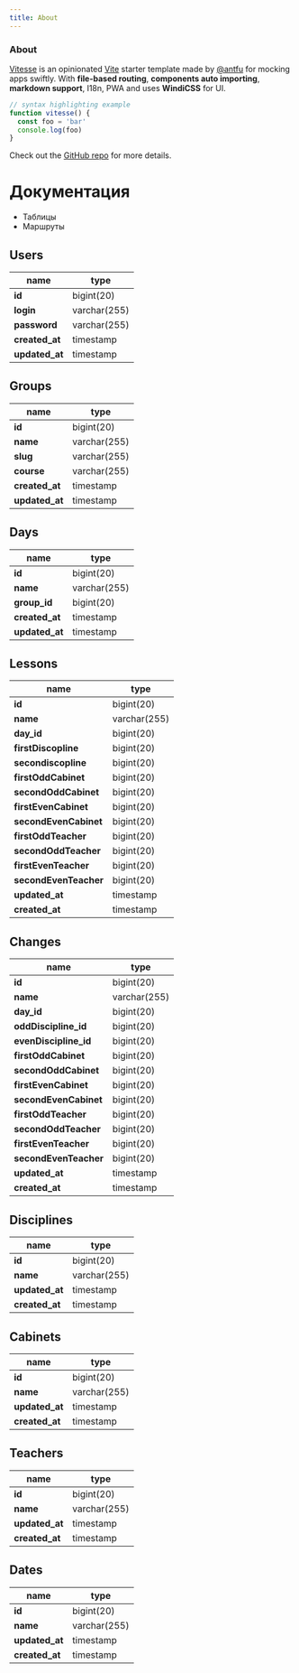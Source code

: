 ```yaml
---
title: About
---
```


<div class="text-center">
  <!-- You can use Vue components inside markdown -->
  <carbon-dicom-overlay class="text-4xl -mb-6 m-auto" />
  <h3>About</h3>
</div>

[Vitesse](https://github.com/antfu/vitesse) is an opinionated [Vite](https://github.com/vitejs/vite) starter template made by [@antfu](https://github.com/antfu) for mocking apps swiftly. With **file-based routing**, **components auto importing**, **markdown support**, I18n, PWA and uses **WindiCSS** for UI.

```js
// syntax highlighting example
function vitesse() {
  const foo = 'bar'
  console.log(foo)
}
```

Check out the [GitHub repo](https://github.com/antfu/vitesse) for more details.


# Документация
- Таблицы
- Маршруты

<div class="tables">
<div class="table">

## Users
|name          |type        |
|--------------|------------|
|**id**        |bigint(20)  |
|**login**     |varchar(255)|
|**password**  |varchar(255)|
|**created_at**|timestamp   |
|**updated_at**|timestamp   |

</div>
<div class="table">

## Groups
|name          |type        |
|--------------|------------|
|**id**        |bigint(20)  |
|**name**      |varchar(255)|
|**slug**      |varchar(255)|
|**course**    |varchar(255)|
|**created_at**|timestamp   |
|**updated_at**|timestamp   |

</div>
<div class="table">

## Days
|name          |type        |
|--------------|------------|
|**id**        |bigint(20)  |
|**name**      |varchar(255)|
|**group_id**  |bigint(20)  |
|**created_at**|timestamp   |
|**updated_at**|timestamp   |

</div>
<div class="table">

## Lessons
|name                    |type        |
|------------------------|------------|
|**id**                  |bigint(20)  |
|**name**                |varchar(255)|
|**day_id**              |bigint(20)  |
|**firstDiscopline**     |bigint(20)  |
|**secondiscopline**     |bigint(20)  |
|**firstOddCabinet**     |bigint(20)  |
|**secondOddCabinet**    |bigint(20)  |
|**firstEvenCabinet**    |bigint(20)  |
|**secondEvenCabinet**   |bigint(20)  |
|**firstOddTeacher**     |bigint(20)  |
|**secondOddTeacher**    |bigint(20)  |
|**firstEvenTeacher**    |bigint(20)  |
|**secondEvenTeacher**   |bigint(20)  |
|**updated_at**          |timestamp   |
|**created_at**          |timestamp   |

</div>
<div class="table">

## Changes
|name                    |type        |
|------------------------|------------|
|**id**                  |bigint(20)  |
|**name**                |varchar(255)|
|**day_id**              |bigint(20)  |
|**oddDiscipline_id**    |bigint(20)  |
|**evenDiscipline_id**   |bigint(20)  |
|**firstOddCabinet**     |bigint(20)  |
|**secondOddCabinet**    |bigint(20)  |
|**firstEvenCabinet**    |bigint(20)  |
|**secondEvenCabinet**   |bigint(20)  |
|**firstOddTeacher**     |bigint(20)  |
|**secondOddTeacher**    |bigint(20)  |
|**firstEvenTeacher**    |bigint(20)  |
|**secondEvenTeacher**   |bigint(20)  |
|**updated_at**          |timestamp   |
|**created_at**          |timestamp   |

</div>
<div class="table">

## Disciplines
|name                    |type        |
|------------------------|------------|
|**id**                  |bigint(20)  |
|**name**                |varchar(255)|
|**updated_at**          |timestamp   |
|**created_at**          |timestamp   |

</div>
<div class="table">

## Cabinets
|name                    |type        |
|------------------------|------------|
|**id**                  |bigint(20)  |
|**name**                |varchar(255)|
|**updated_at**          |timestamp   |
|**created_at**          |timestamp   |

</div>
<div class="table">

## Teachers
|name                    |type        |
|------------------------|------------|
|**id**                  |bigint(20)  |
|**name**                |varchar(255)|
|**updated_at**          |timestamp   |
|**created_at**          |timestamp   |

</div>
<div class="table">

## Dates
|name                    |type        |
|------------------------|------------|
|**id**                  |bigint(20)  |
|**name**                |varchar(255)|
|**updated_at**          |timestamp   |
|**created_at**          |timestamp   |

</div>
</div>